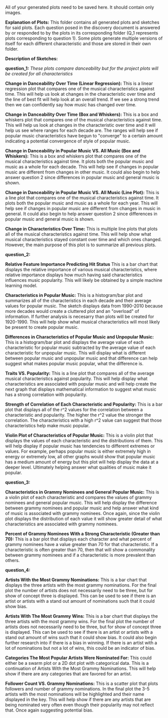 All of your generated plots need to be saved here. It should contain only images.


**Explanation of Plots:**
This folder contains all generated plots and sketches for said plots.
Each question posed in the discovery document is answered by or responded to by the plots in its corresponding folder (Q_1 represents plots corresponding to question 1).
Some plots generate multiple versions of itself for each different characteristic and those are stored in their own folder.

**Description of Sketches:** 

**question_1:** *These plots compare danceability but for the project plots will be created for all characteristics*


**Change in Danceability Over Time (Linear Regression):** This is a linear regression plot that compares one of the musical characteristics against time. This will help us look at changes in the characteristic over time and the line of best fit will help look at an overall trend. If we see a strong trend then we can confidently say how music has changed over time.


**Change in Danceability Over Time (Box and Whiskers):** This is a box and whiskers plot that compares one of the musical characteristics against time. This will help us look at changes in the characteristic over time and it will help us see where ranges for each decade are. The ranges will help see if popular music characteristics have begun to "converge" to a certain amount indicating a potential convergence of style of popular music.


**Change in Danceability in Popular Music VS. All Music (Box and Whiskers):** This is a box and whiskers plot that compares one of the musical characteristics against time. It plots both the popular music and music as a whole for each decade. This will help see if changes in popular music are different from changes in other music. It could also begin to help answer question 2 since differences in popular music and general music is shown.


**Change in Danceability in Popular Music VS. All Music (Line Plot):** This is a line plot that compares one of the musical characteristics against time. It plots both the popular music and music as a whole for each year. This will help see if changes in popular music are different from changes in music in general. It could also begin to help answer question 2 since differences in popular music and general music is shown.


**Change in Characteristics Over Time:** This is multiple line plots that plots all of the musical characteristics against time. This will help show what musical characteristics stayed constant over time and which ones changed. However, the main purpose of this plot is to summarize all previous plots.




**question_2:**


**Relative Feature Importance Predicting Hit Status** This is a bar chart that displays the relative importance of various musical characteristics, where relative importance displays how much having said characteristics influences music popularity. This will likely be obtained by a simple machine learning model.


**Characteristics in Popular Music:** This is a histogram/bar plot and summarizes all of the characteristics in each decade and their average values for popular music. The sketch displays data from 1990-2010 because more decades would create a cluttered plot and an "overload" of information. If further analysis is necesarry than plots will be created for 1920-1990. This will help show what musical characteristics will most likely be present to create popular music.


**Differences in Characteristics of Popular Music and Unpopular Music:** This is a histogram/bar plot and displays the average value of each characteristic for popular music subtracted by the average value of each characteristic for unpopular music. This will display what is different between popular music and unpopular music and that difference can help suggest what makes popular music popular, what the difference is.


**Traits VS. Popularity:** This is a line plot that compares all of the average musical characteristics against popularity. This will help display what characteristics are associated with popular music and will help create the next graph that displays mathematical information to suggest what music has a strong correlation with popularity.


**Strength of Correlation of Each Characteristic and Popularity:** This is a bar plot that displays all of the r^2 values for the correlation between a characteristic and popularity. The higher the r^2 value the stronger the correlation. The characteristics with a high r^2 value can suggest that those characteristics help make music popular.


**Violin Plot of Characteristics of Popular Music:** This is a violin plot that displays the values of each characteristic and the distributions of them. This will help display if popular music has tendencies to different extremes or values. For example, perhaps popular music is either extremely high in energy or extremely low, all other graphs would show that popular music has a medium amount of energy but this plot will help display the data at a deeper level. Ultimately helping answer what qualities of music make it popular.


**question_3:**


**Characteristics in Grammy Nominees and General Popular Music:** This is a violin plot of each characteristic and compares the values of grammy nominees and general popular music. This will help display the difference between grammy nominees and popular music and help answer what kind of music is associated with grammy nominees. Once again, since the violin plot displays the distribution of each value it will show greater detail of what characteristics are associated with grammy nominees.


**Percent of Grammy Nominees With a Strong Characteristic (Greater than 70):** This is a bar plot that displays each character and what percent of grammy nominees have a value greater than 70 for that characteristic. If a characteristic is often greater than 70, then that will show a commonality between grammy nominees and if a characteristic is more prevalent than others.


**question_4:**


**Artists With the Most Grammy Nominations:** This is a bar chart that displays the three artists with the most grammy nominations. For the final plot the number of artists does not necessarily need to be three, but for show of concept three is displayed. This can be used to see if there is an artist or artists with a stand out amount of nominations such that it could show bias.


**Artists With The Most Grammy Wins:** This is a bar chart that displays the three artists with the most grammy wins. For the final plot the number of artists does not necessarily need to be three, but for show of concept three is displayed. This can be used to see if there is an artist or artists with a stand out amount of wins such that it could show bias. It could also begin further research into if there is a bias in winning. If there is an artist with a lot of nominations but not a lot of wins, this could be an indicator of bias.


**Categories The Most Popular Artists Were Nominated For:** This could either be a swarm plot or a 2D dot plot with categorical data. This is a continuation of Artists With the Most Grammy Nominations. This will help show if there are any categories that are favored for an artist.


**Follower Count VS. Grammy Nominations:** This is a scatter plot that plots followers and number of grammy nominations. In the final plot the 3-5 artists with the most nominations will be highlighted and their name displayed in the key. This will help show if there are any artists that are being nominated very often even though their popularity may not reflect that. Once again suggesting potential bias.

